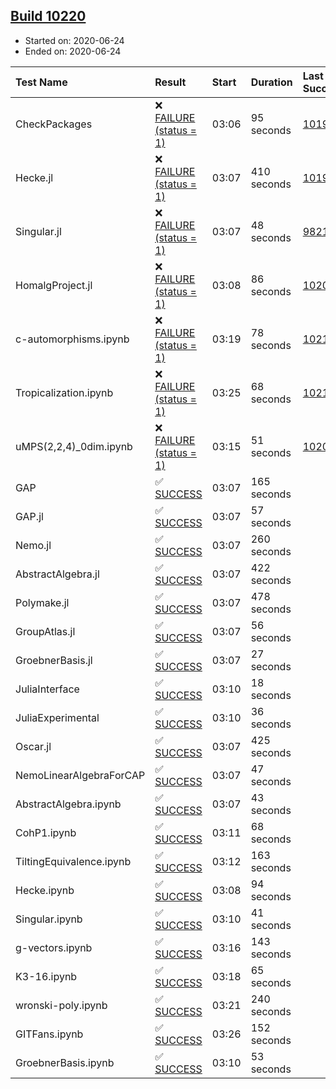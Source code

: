 ## [Build 10220](https://oscarci.mathematik.uni-kl.de/job/oscar/10220/)

* Started on: 2020-06-24
* Ended on: 2020-06-24

| Test Name    | Result | Start | Duration | Last Success | First Failure |
|:-------------|:-------|:------|:---------|:-------------|:--------------|
| CheckPackages | ❌ [FAILURE (status = 1)](https://oscarci.mathematik.uni-kl.de/job/oscar/10220/artifact/logs/build-10220/CheckPackages.log) | 03:06 | 95 seconds | [10197](https://oscarci.mathematik.uni-kl.de/job/oscar/10197/) | [10198](https://oscarci.mathematik.uni-kl.de/job/oscar/10198/) |
| Hecke.jl | ❌ [FAILURE (status = 1)](https://oscarci.mathematik.uni-kl.de/job/oscar/10220/artifact/logs/build-10220/Hecke.jl.log) | 03:07 | 410 seconds | [10197](https://oscarci.mathematik.uni-kl.de/job/oscar/10197/) | [10198](https://oscarci.mathematik.uni-kl.de/job/oscar/10198/) |
| Singular.jl | ❌ [FAILURE (status = 1)](https://oscarci.mathematik.uni-kl.de/job/oscar/10220/artifact/logs/build-10220/Singular.jl.log) | 03:07 | 48 seconds | [9821](https://oscarci.mathematik.uni-kl.de/job/oscar/9821/) | [9822](https://oscarci.mathematik.uni-kl.de/job/oscar/9822/) |
| HomalgProject.jl | ❌ [FAILURE (status = 1)](https://oscarci.mathematik.uni-kl.de/job/oscar/10220/artifact/logs/build-10220/HomalgProject.jl.log) | 03:08 | 86 seconds | [10209](https://oscarci.mathematik.uni-kl.de/job/oscar/10209/) | [10210](https://oscarci.mathematik.uni-kl.de/job/oscar/10210/) |
| c-automorphisms.ipynb | ❌ [FAILURE (status = 1)](https://oscarci.mathematik.uni-kl.de/job/oscar/10220/artifact/logs/build-10220/c-automorphisms.ipynb.log) | 03:19 | 78 seconds | [10217](https://oscarci.mathematik.uni-kl.de/job/oscar/10217/) | [10218](https://oscarci.mathematik.uni-kl.de/job/oscar/10218/) |
| Tropicalization.ipynb | ❌ [FAILURE (status = 1)](https://oscarci.mathematik.uni-kl.de/job/oscar/10220/artifact/logs/build-10220/Tropicalization.ipynb.log) | 03:25 | 68 seconds | [10217](https://oscarci.mathematik.uni-kl.de/job/oscar/10217/) | [10218](https://oscarci.mathematik.uni-kl.de/job/oscar/10218/) |
| uMPS(2,2,4)_0dim.ipynb | ❌ [FAILURE (status = 1)](https://oscarci.mathematik.uni-kl.de/job/oscar/10220/artifact/logs/build-10220/uMPS-2-2-4-_0dim.ipynb.log) | 03:15 | 51 seconds | [10209](https://oscarci.mathematik.uni-kl.de/job/oscar/10209/) | [10210](https://oscarci.mathematik.uni-kl.de/job/oscar/10210/) |
| GAP | ✅ [SUCCESS](https://oscarci.mathematik.uni-kl.de/job/oscar/10220/artifact/logs/build-10220/GAP.log) | 03:07 | 165 seconds |  |  |
| GAP.jl | ✅ [SUCCESS](https://oscarci.mathematik.uni-kl.de/job/oscar/10220/artifact/logs/build-10220/GAP.jl.log) | 03:07 | 57 seconds |  |  |
| Nemo.jl | ✅ [SUCCESS](https://oscarci.mathematik.uni-kl.de/job/oscar/10220/artifact/logs/build-10220/Nemo.jl.log) | 03:07 | 260 seconds |  |  |
| AbstractAlgebra.jl | ✅ [SUCCESS](https://oscarci.mathematik.uni-kl.de/job/oscar/10220/artifact/logs/build-10220/AbstractAlgebra.jl.log) | 03:07 | 422 seconds |  |  |
| Polymake.jl | ✅ [SUCCESS](https://oscarci.mathematik.uni-kl.de/job/oscar/10220/artifact/logs/build-10220/Polymake.jl.log) | 03:07 | 478 seconds |  |  |
| GroupAtlas.jl | ✅ [SUCCESS](https://oscarci.mathematik.uni-kl.de/job/oscar/10220/artifact/logs/build-10220/GroupAtlas.jl.log) | 03:07 | 56 seconds |  |  |
| GroebnerBasis.jl | ✅ [SUCCESS](https://oscarci.mathematik.uni-kl.de/job/oscar/10220/artifact/logs/build-10220/GroebnerBasis.jl.log) | 03:07 | 27 seconds |  |  |
| JuliaInterface | ✅ [SUCCESS](https://oscarci.mathematik.uni-kl.de/job/oscar/10220/artifact/logs/build-10220/JuliaInterface.log) | 03:10 | 18 seconds |  |  |
| JuliaExperimental | ✅ [SUCCESS](https://oscarci.mathematik.uni-kl.de/job/oscar/10220/artifact/logs/build-10220/JuliaExperimental.log) | 03:10 | 36 seconds |  |  |
| Oscar.jl | ✅ [SUCCESS](https://oscarci.mathematik.uni-kl.de/job/oscar/10220/artifact/logs/build-10220/Oscar.jl.log) | 03:07 | 425 seconds |  |  |
| NemoLinearAlgebraForCAP | ✅ [SUCCESS](https://oscarci.mathematik.uni-kl.de/job/oscar/10220/artifact/logs/build-10220/NemoLinearAlgebraForCAP.log) | 03:07 | 47 seconds |  |  |
| AbstractAlgebra.ipynb | ✅ [SUCCESS](https://oscarci.mathematik.uni-kl.de/job/oscar/10220/artifact/logs/build-10220/AbstractAlgebra.ipynb.log) | 03:07 | 43 seconds |  |  |
| CohP1.ipynb | ✅ [SUCCESS](https://oscarci.mathematik.uni-kl.de/job/oscar/10220/artifact/logs/build-10220/CohP1.ipynb.log) | 03:11 | 68 seconds |  |  |
| TiltingEquivalence.ipynb | ✅ [SUCCESS](https://oscarci.mathematik.uni-kl.de/job/oscar/10220/artifact/logs/build-10220/TiltingEquivalence.ipynb.log) | 03:12 | 163 seconds |  |  |
| Hecke.ipynb | ✅ [SUCCESS](https://oscarci.mathematik.uni-kl.de/job/oscar/10220/artifact/logs/build-10220/Hecke.ipynb.log) | 03:08 | 94 seconds |  |  |
| Singular.ipynb | ✅ [SUCCESS](https://oscarci.mathematik.uni-kl.de/job/oscar/10220/artifact/logs/build-10220/Singular.ipynb.log) | 03:10 | 41 seconds |  |  |
| g-vectors.ipynb | ✅ [SUCCESS](https://oscarci.mathematik.uni-kl.de/job/oscar/10220/artifact/logs/build-10220/g-vectors.ipynb.log) | 03:16 | 143 seconds |  |  |
| K3-16.ipynb | ✅ [SUCCESS](https://oscarci.mathematik.uni-kl.de/job/oscar/10220/artifact/logs/build-10220/K3-16.ipynb.log) | 03:18 | 65 seconds |  |  |
| wronski-poly.ipynb | ✅ [SUCCESS](https://oscarci.mathematik.uni-kl.de/job/oscar/10220/artifact/logs/build-10220/wronski-poly.ipynb.log) | 03:21 | 240 seconds |  |  |
| GITFans.ipynb | ✅ [SUCCESS](https://oscarci.mathematik.uni-kl.de/job/oscar/10220/artifact/logs/build-10220/GITFans.ipynb.log) | 03:26 | 152 seconds |  |  |
| GroebnerBasis.ipynb | ✅ [SUCCESS](https://oscarci.mathematik.uni-kl.de/job/oscar/10220/artifact/logs/build-10220/GroebnerBasis.ipynb.log) | 03:10 | 53 seconds |  |  |
